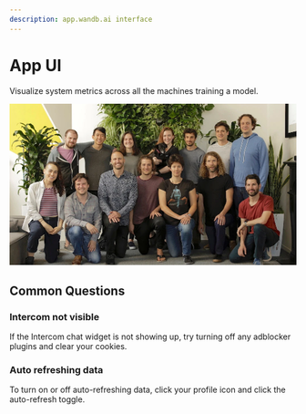 ```yaml
---
description: app.wandb.ai interface
---
```


# App UI

Visualize system metrics across all the machines training a model.

![](../.gitbook/assets/image%20%2856%29.png)

## Common Questions

### **Intercom not visible**

If the Intercom chat widget is not showing up, try turning off any adblocker plugins and clear your cookies. 

### Auto refreshing data

To turn on or off auto-refreshing data, click your profile icon and click the auto-refresh toggle.

